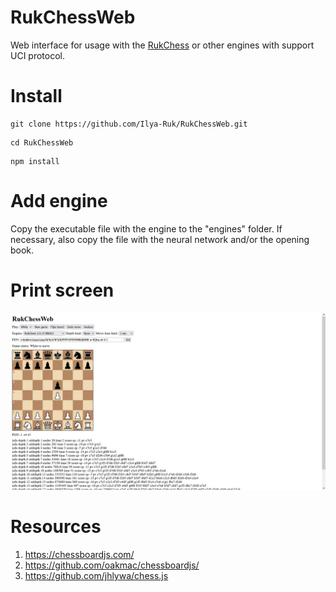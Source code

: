 # RukChessWeb
Web interface for usage with the [RukChess](https://github.com/Ilya-Ruk/RukChess) or other engines with support UCI protocol.

# Install
```
git clone https://github.com/Ilya-Ruk/RukChessWeb.git
```
```
cd RukChessWeb
```
```
npm install
```

# Add engine
Copy the executable file with the engine to the "engines" folder. If necessary, also copy the file with the neural network and/or the opening book.

# Print screen

![Print screen](resources/print_screen.jpg)

# Resources
1. https://chessboardjs.com/
2. https://github.com/oakmac/chessboardjs/
3. https://github.com/jhlywa/chess.js

